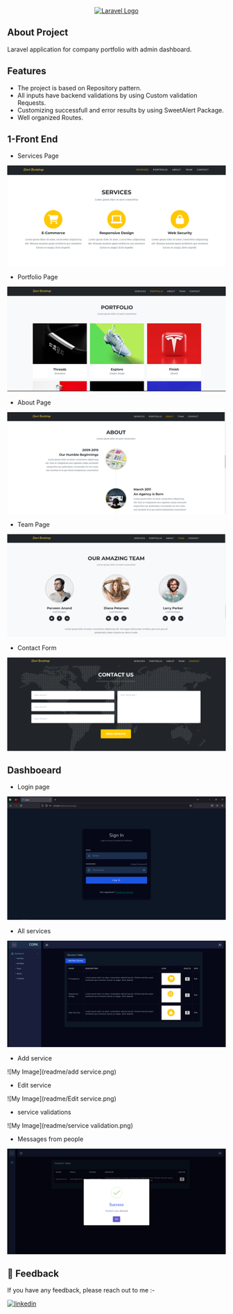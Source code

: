 <p align="center"><a href="https://laravel.com" target="_blank"><img src="https://raw.githubusercontent.com/laravel/art/master/logo-lockup/5%20SVG/2%20CMYK/1%20Full%20Color/laravel-logolockup-cmyk-red.svg" width="400" alt="Laravel Logo"></a></p>

## About Project
Laravel application for company portfolio with admin dashboard.


## Features

- The project is based on Repository pattern. 
- All inputs have backend validations by using Custom validation Requests.
- Customizing successfull and error results by using SweetAlert Package.
- Well organized Routes.


## 1-Front End 

- Services Page 

![My Image](readme/services.png)

- Portfolio Page

![My Image](readme/PORTFOLIO.png)

- About Page

![My Image](readme/ABOUT.png)

- Team Page

![My Image](readme/team.png)

- Contact Form

![My Image](readme/contact.png)


## Dashboeard

- Login page

![My Image](readme/login.png)

- All services

![My Image](readme/all-services.png)

- Add service

![My Image](readme/add service.png)

- Edit service

![My Image](readme/Edit service.png)

- service validations

![My Image](readme/service validation.png)

- Messages from people

![My Image](readme/contactDash.png)




## 🔗 Feedback
If you have any feedback, please reach out to me :-

[![linkedin](https://img.shields.io/badge/linkedin-0A66C2?style=for-the-badge&logo=linkedin&logoColor=white)](https://www.linkedin.com/in/abdelmeenam-elkallaf/)


